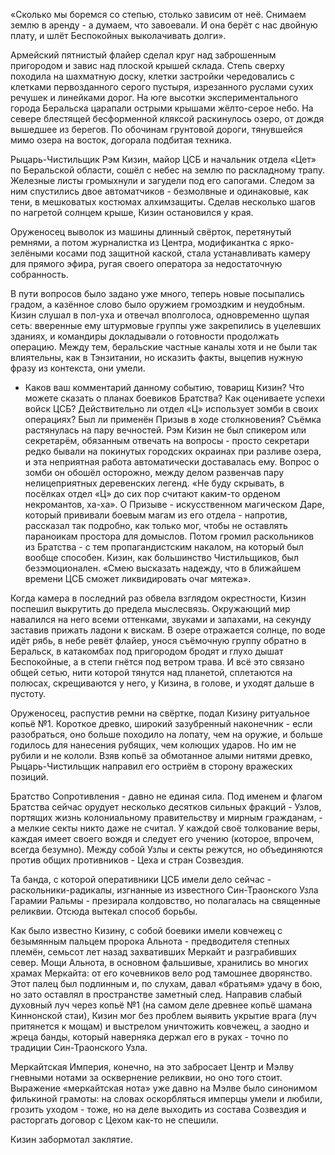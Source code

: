 «Сколько мы боремся со степью, столько зависим от неё. Снимаем землю в аренду - а думаем, что завоевали. И она берёт с нас двойную плату, и шлёт Беспокойных выколачивать долги».

Армейский пятнистый флайер сделал круг над заброшенным пригородом и завис над плоской крышей склада. Степь сверху походила на шахматную доску, клетки застройки чередовались с клетками первозданного серого пустыря, изрезанного руслами сухих речушек и линейками дорог. На юге высотки экспериментального города Беральска царапали острыми крышами жёлто-серое небо. На севере блестящей бесформенной кляксой раскинулось озеро, от дождя вышедшее из берегов. По обочинам грунтовой дороги, тянувшейся мимо озера на восток, догорала подбитая техника.

Рыцарь-Чистильщик Рэм Кизин, майор ЦСБ и начальник отдела «Цет» по Беральской области, сошёл с небес на землю по раскладному трапу. Железные листы громыхнули и загудели под его сапогами. Следом за ним спустились двое автоматчиков - безмолвные и одинаковые, как тени, в мешковатых костюмах алхимзащиты. Сделав несколько шагов по нагретой солнцем крыше, Кизин остановился у края.

Оруженосец выволок из машины длинный свёрток, перетянутый ремнями, а потом журналистка из Центра, модификантка с ярко-зелёными косами под защитной каской, стала устанавливать камеру для прямого эфира, ругая своего оператора за недостаточную собранность.

В пути вопросов было задано уже много, теперь новые посыпались градом, а казённое слово было оружием громоздким и неудобным. Кизин слушал в пол-уха и отвечал вполголоса, одновременно щупая сеть: вверенные ему штурмовые группы уже закрепились в уцелевших зданиях, и командиры докладывали о готовности продолжать операцию. Между тем, беральские частные каналы хотя и не были так влиятельны, как в Тэнзитании, но исказить факты, выцепив нужную фразу из контекста, они умели.

- Каков ваш комментарий данному событию, товарищ Кизин? Что можете сказать о планах боевиков Братства? Как оцениваете успехи войск ЦСБ? Действительно ли отдел «Ц» использует зомби в своих операциях? Был ли применён Призыв в ходе столкновения?
Съёмка растянулась на пару вечностей. Рэм Кизин не был спикером или секретарём, обязанным отвечать на вопросы - просто секретари редко бывали на покинутых городских окраинах при разливе озера, и эта неприятная работа автоматически доставалась ему. Вопрос о зомби он обошёл осторожно, между делом развенчав пару нелицеприятных деревенских легенд. «Не буду скрывать, в посёлках отдел «Ц» до сих пор считают каким-то орденом некромантов, ха-ха». О Призыве - искусственном магическом Даре, который прививали боевым магам из его отдела - напротив, рассказал так подробно, как только мог, чтобы не оставлять параноикам простора для домыслов. Потом громил раскольников из Братства - с тем пропагандистским накалом, на который был вообще способен. Кизин, как большинство Чистильщиков, был безэмоционален. «Смею высказать надежду, что в ближайшем времени ЦСБ сможет ликвидировать очаг мятежа».

Когда камера в последний раз обвела взглядом окрестности, Кизин поспешил выкрутить до предела мыслесвязь. Окружающий мир навалился на него всеми оттенками, звуками и запахами, на секунду заставив прижать ладони к вискам. В озере отражается солнце, по воде идёт рябь, в небе ревёт флайер, унося съёмочную группу обратно в Беральск, в катакомбах под пригородом бродят и глухо дышат Беспокойные, а в степи гнётся под ветром трава. И всё это связано общей сетью, нити которой тянутся над планетой, сплетаются на полюсах, скрещиваются у него, у Кизина, в голове, и уходят дальше в пустоту.

Оруженосец, распустив ремни на свёртке, подал Кизину ритуальное копьё №1. Короткое древко, широкий зазубренный наконечник - если разобраться, оно больше походило на лопату, чем на оружие, и больше годилось для нанесения рубящих, чем колющих ударов. Но им не рубили и не кололи. Взяв копьё за обмотанное алыми нитями древко, Рыцарь-Чистильщик направил его остриём в сторону вражеских позиций.

Братство Сопротивления - давно не единая сила. Под именем и флагом Братства сейчас орудует несколько десятков сильных фракций - Узлов, портящих жизнь колониальному правительству и мирным гражданам, - а мелкие секты никто даже не считал. У каждой своё толкование веры, каждая имеет своего вождя и следует его учению (которое, впрочем, всегда безумно). Между собой Узлы и секты режутся, но объединяются против общих противников - Цеха и стран Созвездия.

Та банда, с которой оперативники ЦСБ имели дело сейчас - раскольники-радикалы, изгнанные из известного Син-Траонского Узла Гарамии Ральмы - презирала колдовство, но полагалась на священные реликвии. Отсюда вытекал способ борьбы.

Как было известно Кизину, с собой боевики имели ковчежец с безымянным пальцем пророка Альнота - предводителя степных племён, семьсот лет назад захвативших Меркайт и разграбивших север. Мощи Альнота, в основном фальшивые, хранились во многих храмах Меркайта: от его кочевников вело род тамошнее дворянство. Этот палец был подлинным и, по слухам, давал «братьям» удачу в бою, но зато оставлял в пространстве заметный след. Направив слабый духовный луч через копьё №1 (на самом деле древнее копьё шамана Киннонской стаи), Кизин мог без проблем выявить укрытие врага (луч притянется к мощам) и выстрелом уничтожить ковчежец, а заодно и жреца банды, который наверняка держал его в руках - точно по традиции Син-Траонского Узла.

Меркайтская Империя, конечно, на это забросает Центр и Мэлву гневными нотами за осквернение реликвии, но оно того стоит. Выражение «меркайтская нота» уже давно на Мэлве было синонимом филькиной грамоты: на словах оскорбляться имперцы умели и любили, грозить уходом - тоже, но на деле выходить из состава Созвездия и расторгать договор с Цехом как-то не спешили.

Кизин забормотал заклятие.
